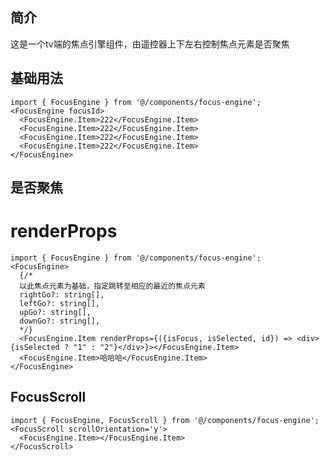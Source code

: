 ## 简介
这是一个tv端的焦点引擎组件，由遥控器上下左右控制焦点元素是否聚焦


## 基础用法
<!-- 
 focusId：默认选中焦点元素的id，修改此id会直接将焦点指定到相应的焦点元素上

 -->
```tsx
import { FocusEngine } from '@/components/focus-engine';
<FocusEngine focusId>
  <FocusEngine.Item>222</FocusEngine.Item>
  <FocusEngine.Item>222</FocusEngine.Item>
  <FocusEngine.Item>222</FocusEngine.Item>
  <FocusEngine.Item>222</FocusEngine.Item>
</FocusEngine>
```

## 是否聚焦
# renderProps
<!-- 
  isFocus:是否聚焦，true：聚焦,会在元素中添加一个widget-focus的class名 false：未聚焦，会在元素中添加一个widget-unfocus的class名
  isSelected:此参数单指在scroll中的元素是否被缓存选中。对应的class为widget-selected/widget-unselected
  id:当前元素的id
 -->
```tsx
import { FocusEngine } from '@/components/focus-engine';
<FocusEngine>
  {/*  
  以此焦点元素为基础，指定跳转至相应的最近的焦点元素
  rightGo?: string[],
  leftGo?: string[],
  upGo?: string[],
  downGo?: string[],
  */}
  <FocusEngine.Item renderProps={({isFocus, isSelected, id}) => <div>{isSelected ? "1" : "2"}</div>}></FocusEngine.Item>
  <FocusEngine.Item>哈哈哈</FocusEngine.Item>
</FocusEngine>
```

## FocusScroll
<!-- 
scrollOrientation: "x" | "y"：滚动轴方向

offsetDistance?: number | "center"：距离边缘的距离

selectId?: string：缓存的焦点元素id用于指定默认的选中项，注意不是默认的聚焦项，指定selectId之后相应id的焦点元素的isSelected为true
 -->
```tsx
import { FocusEngine, FocusScroll } from '@/components/focus-engine';
<FocusScroll scrollOrientation='y'>
  <FocusEngine.Item></FocusEngine.Item>
</FocusScroll>
```